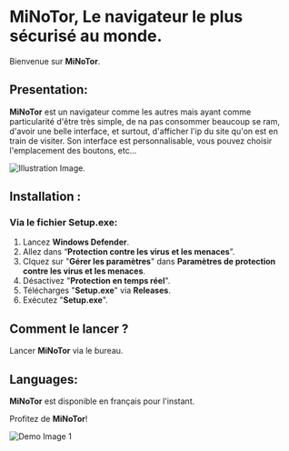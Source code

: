 # MiNoTor, Le navigateur le plus sécurisé au monde.

Bienvenue sur **MiNoTor**.

## Presentation:

**MiNoTor** est un navigateur comme les autres mais ayant comme particularité d'être très simple, de na pas consommer beaucoup se ram, d'avoir une belle interface, et surtout, d'afficher l'ip du site qu'on est en train de visiter. Son interface est personnalisable, vous pouvez choisir l'emplacement des boutons, etc...

![Illustration Image](https://cdn.discordapp.com/attachments/1020393862017069118/1160524161001721886/827ef836-2778-4687-a275-0000a20c9292.jpg?ex=6534f959&is=65228459&hm=2282d2ac179565efc670664d1d493cffb1e8638f886e547a264df122ba5c8b28&).

## Installation :

### Via le fichier **Setup.exe**:
1. Lancez **Windows Defender**.
2. Allez dans “**Protection contre les virus et les menaces**”.
3. Clquez sur "**Gérer les paramètres**" dans **Paramètres de protection contre les virus et les menaces**.
4. Désactivez "**Protection en temps réel**".
5. Télécharges "**Setup.exe**" via **Releases**.
6. Exécutez "**Setup.exe**".

## Comment le lancer ?

Lancer **MiNoTor** via le bureau.

## Languages:

**MiNoTor** est disponible en français pour l'instant.

Profitez de **MiNoTor**!

![Demo Image 1](https://cdn.discordapp.com/attachments/1138107671413784679/1160522943621763102/image.png?ex=6534f837&is=65228337&hm=3a5ac06ff94a9885ac05718e75bd6ae09c9a806292e4248ccb6dffd11cd17c56&)
